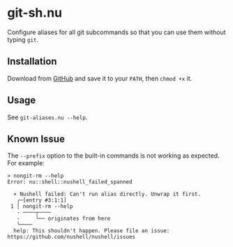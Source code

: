 # git-sh.nu

Configure aliases for all git subcommands so that you can use them without typing `git`.

## Installation

Download from [GitHub](https://github.com/igrep/git-aliases.nu/raw/refs/heads/main/git-aliases.nu) and save it to your `PATH`, then `chmod +x` it.

## Usage

See `git-aliases.nu --help`.

## Known Issue

The `--prefix` option to the built-in commands is not working as expected. For example:

```nu
> nongit-rm --help
Error: nu::shell::nushell_failed_spanned

  × Nushell failed: Can't run alias directly. Unwrap it first.
   ╭─[entry #3:1:1]
 1 │ nongit-rm --help
   · ────┬────
   ·     ╰── originates from here
   ╰────
  help: This shouldn't happen. Please file an issue: https://github.com/nushell/nushell/issues
```
